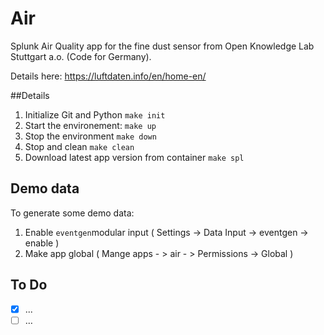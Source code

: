 # Air

Splunk Air Quality app for the fine dust sensor from Open Knowledge Lab Stuttgart a.o. (Code for Germany).

Details here: https://luftdaten.info/en/home-en/

##Details

1) Initialize Git and Python `make init`
2) Start the environement: `make up`
3) Stop the environment `make down`
4) Stop and clean `make clean`
5) Download latest app version from container `make spl`

## Demo data

To generate some demo data:

1) Enable `eventgen`modular input ( Settings -> Data Input -> eventgen -> enable )
2) Make app global ( Mange apps - > air - > Permissions -> Global )

## To Do

- [x] ...
- [ ] …
